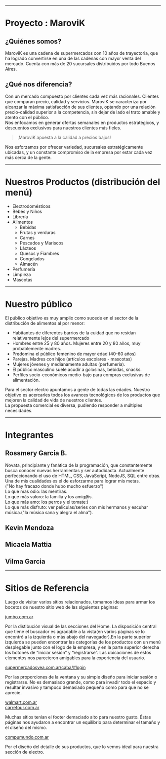 ___
# Proyecto : MaroviK

## ¿Quiénes somos?

MaroviK es una cadena de supermercados con 10 años de trayectoria, que ha logrado convertirse en una de las cadenas con mayor venta del mercado. Cuenta con más de 20 sucursales distribuidos por todo Buenos Aires.

## ¿Qué nos diferencia?

Con un mercado compuesto por clientes cada vez más racionales. Clientes que comparan precio, calidad y servicios. MaroviK se caracteriza por alcanzar la máxima satisfacción de sus clientes, optando por una relación precio-calidad superior a la competencia, sin dejar de lado el trato amable y atento con el público.  
Nos enfocamos en generar ofertas semanales en productos estratégicos, y descuentos exclusivos para nuestros clientes más fieles.

>¡MaroviK apuesta a la calidad a precios bajos!

Nos esforzamos por ofrecer variedad, sucursales estratégicamente ubicadas, y un constante compromiso de la empresa por estar cada vez más cerca de la gente.

___
# Nuestros Productos (distribución del menú)

* Electrodomésticos
* Bebés y Niños
* Librería 
* Alimentos 
    * Bebidas
    * Frutas y verduras
    * Carnes 
    * Pescados y Mariscos
    * Lácteos 
    * Quesos y Fiambres
    * Congelados
    * Almacén 
* Perfumería
* Limpieza
* Mascotas

___
# Nuestro público

El público objetivo es muy amplio como sucede en el sector de la distribución de alimentos al por menor:

* Habitantes de diferentes barrios de la cuidad que no residan relativamente lejos del supermercado
* Hombres entre 25 y 80 años. Mujeres entre 20 y 80 años, muy probablemente madres. 
* Predomina el público femenino de mayor edad (40-60 años)
* Parejas. Madres con hijos (artículos escolares - mascotas)
* Mujeres jóvenes y medianamente adultas (perfumeria).
* El público masculino suele acudir a golosinas, bebidas, snacks.
* Perfiles socio-económicos medio-bajo para compras exclusivas de alimentación.

Para el sector electro apuntamos a gente de todas las edades. Nuestro objetivo es acercarles todos los avances tecnológicos de los productos que mejoren la calidad de vida de nuestros clientes.  
La propuesta comercial es diversa, pudiendo responder a múltiples necesidades. 

___
# Integrantes 

## Rossmery Garcia B.
Novata, principiante y fanática de la programación, que constantemente busca conocer nuevas herramientas y ser autodidacta. Actualmente perfeccionando el uso de HTML, CSS, JavaScript, NodeJS, SQL entre otras.  
Una de mis cualidades es el de esforzarme para lograr mis metas.  
("No hay fracazo donde hubo mucho esfuerzo")    
Lo que mas odio: las mentiras.  
Lo que más valoro: la familia y los amig@s.  
Lo que más amo: los perros y el tomate:)  
Lo que más disfruto: ver peliculas/series con mis hermanos y escuhar música.("la música sana y alegra el alma").

## Kevin Mendoza

## Micaela Mattia

## Vilma Garcia 


___

# Sitios de Referencia 

Luego de visitar varios sitios relacionados, tomamos ideas para armar los bocetos de nuestro sitio web de las siguientes páginas:

[jumbo.com.ar](http://jumbo.com.ar)

Por la distibución visual de las secciones del Home. La disposición central que tiene el buscador es agradable a la vista(en varios páginas se lo encontró a la izquierda o más abajo del navegador).En la parte superior izquierda se pueden encontrar las categorías de los productos con un menú desplegable junto con el logo de la empresa, y en la parte superior derecha los botones de “iniciar sesión” y “registrarse”. Las ubicaciones de estos elementos nos parecieron amigables para la experiencia del usuario.

[supermercadosvea.com.ar/caba/#login](https://supermercadosvea.com.ar/caba/#login)

Por las proporciones de la ventana y su simple diseño para iniciar sesión o registrarse. No es demasiado grande, como para invadir todo el espacio y resultar invasivo y tampoco demasiado pequeño como para que no se aprecie. 

[walmart.com.ar](https://walmart.com.ar)  
[carrefour.com.ar](https://carrefour.com.ar)

Muchas sitios tenían el footer demaciado alto para nuestro gusto. Éstas páginas nos ayudaron a encontrar un equilibrio para determinar el tamaño y el diseño del mismo. 

[compumundo.com.ar](https://compumundo.com.ar)

Por el diseño del detalle de sus productos, que lo vemos ideal para nuestra sección de electro.